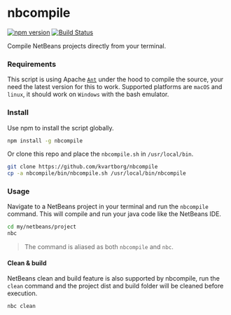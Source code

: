 # nbcompile
[![npm version](https://img.shields.io/npm/v/nbcompile.svg)](https://www.npmjs.com/package/nbcompile)
[![Build Status](https://travis-ci.org/kvartborg/nbcompile.svg?branch=master)](https://travis-ci.org/kvartborg/nbcompile)

Compile NetBeans projects directly from your terminal.

### Requirements
This script is using Apache [`Ant`](https://ant.apache.org/) under the hood to compile
the source, your need the latest version for this to work.
Supported platforms are `macOS` and `linux`, it should work on `Windows`
with the bash emulator.

### Install
Use npm to install the script globally.
```sh
npm install -g nbcompile
```
Or clone this repo and place the `nbcompile.sh` in `/usr/local/bin`.
```sh
git clone https://github.com/kvartborg/nbcompile
cp -a nbcompile/bin/nbcompile.sh /usr/local/bin/nbcompile
```

### Usage
Navigate to a NetBeans project in your terminal and run the `nbcompile` command.
This will compile and run your java code like the NetBeans IDE.
```sh
cd my/netbeans/project
nbc
```
> The command is aliased as both `nbcompile` and `nbc`.

#### Clean & build
NetBeans clean and build feature is also supported by nbcompile, run the `clean` command and the project dist and build folder will be cleaned before execution.
```sh
nbc clean
```
